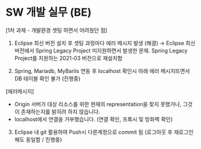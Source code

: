 # SW 개발 실무 (BE)


[1차 과제 - 개발환경 셋팅 하면서 어려웠던 점]

1. Eclipse 최신 버전 설치 후 셋팅 과정마다 에러 메시지 발생 (해결)
→ Eclipse 최신 버전에서 Spring Legacy Project 미지원하면서 발생한 문제.
  Spring Legacy Project를 지원하는 2021-03 버전으로 재설치함
  

2. Spring, Mariadb, MyBarils 연동 후 localhost 확인시 아래 에러 메시지뜨면서 DB 테이블 확인 불가 (진행중)

[에러메시지]
- Origin 서버가 대상 리소스를 위한 현재의 representation을 찾지 못했거나, 그것이 존재하는지를 밝히려 하지 않습니다.
- localhost에서 연결을 거부했습니다. (연결 확인, 프록시 및 방화벽 확인)


3. Eclipse 내 git 활용하여 Push시 다른계정으로 commit 됨 (로그아웃 후 재로그인해도 동일함 / 진행중)
